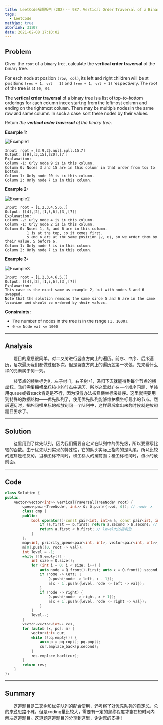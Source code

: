 ```yaml
---
title: LeetCode解题报告（282）-- 987. Vertical Order Traversal of a Binary Tree
tags:
  - LeetCode
mathjax: true
abbrlink: 31207
date: 2021-02-08 17:10:02
---
```


## Problem

Given the `root` of a binary tree, calculate the **vertical order traversal** of the binary tree.

For each node at position `(row, col)`, its left and right children will be at positions `(row + 1, col - 1)` and `(row + 1, col + 1)` respectively. The root of the tree is at `(0, 0)`.

The **vertical order traversal** of a binary tree is a list of top-to-bottom orderings for each column index starting from the leftmost column and ending on the rightmost column. There may be multiple nodes in the same row and same column. In such a case, sort these nodes by their values.

Return *the **vertical order traversal** of the binary tree*.

<!-- more -->

**Example 1:**

![Example1](https://assets.leetcode.com/uploads/2021/01/29/vtree1.jpg)

```
Input: root = [3,9,20,null,null,15,7]
Output: [[9],[3,15],[20],[7]]
Explanation:
Column -1: Only node 9 is in this column.
Column 0: Nodes 3 and 15 are in this column in that order from top to bottom.
Column 1: Only node 20 is in this column.
Column 2: Only node 7 is in this column.
```

**Example 2:**

![Example2](https://assets.leetcode.com/uploads/2021/01/29/vtree2.jpg)

```
Input: root = [1,2,3,4,5,6,7]
Output: [[4],[2],[1,5,6],[3],[7]]
Explanation:
Column -2: Only node 4 is in this column.
Column -1: Only node 2 is in this column.
Column 0: Nodes 1, 5, and 6 are in this column.
          1 is at the top, so it comes first.
          5 and 6 are at the same position (2, 0), so we order them by their value, 5 before 6.
Column 1: Only node 3 is in this column.
Column 2: Only node 7 is in this column.
```

**Example 3:**

![Example3](https://assets.leetcode.com/uploads/2021/01/29/vtree3.jpg)

```
Input: root = [1,2,3,4,6,5,7]
Output: [[4],[2],[1,5,6],[3],[7]]
Explanation:
This case is the exact same as example 2, but with nodes 5 and 6 swapped.
Note that the solution remains the same since 5 and 6 are in the same location and should be ordered by their values.
```

**Constraints:**

- The number of nodes in the tree is in the range `[1, 1000]`.
- `0 <= Node.val <= 1000`

------

## Analysis

&emsp;&emsp;题目的意思很简单，对二叉树进行竖直方向上的遍历。前序、中序、后序遍历，层次遍历我们都做过很多次，但是竖直方向上的遍历就第一次做。先来看什么样的元素属于同一列。

&emsp;&emsp;根节点的横坐标为0，左子树-1，右子树+1，递归下去就能得到每个节点的横坐标。我们需要把横坐标较小的节点先遍历，所以这里就存在一个顺序问题，单纯用queue或者stack肯定是不行，因为没有办法按照横坐标来排序。这里就需要用到特殊的数据结构——优先队列了，使用优先队列能够维护横坐标最小的节点。然后遍历时，把相同横坐标的都放到同一个队列中，这样最后拿出来的时候就是按照题目要求了。

------

## Solution

&emsp;&emsp;这里用到了优先队列，因为我们需要自定义在队列中的优先级，所以要重写比较的函数。由于优先队列实现的特殊性，它的队头实际上指向的是队尾，所以比较的逻辑是相反的。当横坐标不同时，横坐标大的排前面；横坐标相同时，值小的放前面。

------

## Code

```c++
class Solution {
public:
    vector<vector<int>> verticalTraversal(TreeNode* root) {
        queue<pair<TreeNode*, int>> Q; Q.push({root, 0}); // node: x
        class cmp {
        public:
            bool operator()(const pair<int, int>& a, const pair<int, int>& b) { // (level, val)
                if (a.first == b.first) return a.second > b.second; // level一样值小的排前边 (priority_queue逻辑是反的)
                return a.first < b.first; // level大的排前边 
            }
        };
        map<int, priority_queue<pair<int, int>, vector<pair<int, int>>, cmp>> m; // x: pq(level, val) x从小到大 level从大到小
        m[0].push({0, root -> val});
        int level = -1;
        while (!Q.empty()) {
            int size = Q.size();
            for (int i = 0; i < size; i++) {
                auto node = Q.front().first; auto x = Q.front().second; Q.pop();
                if (node -> left) {
                    Q.push({node -> left, x - 1});
                    m[x - 1].push({level, node -> left -> val});
                }
                if (node -> right) {
                    Q.push({node -> right, x + 1});
                    m[x + 1].push({level, node -> right -> val});
                }
            }
            level--;
        }
        vector<vector<int>> res;
        for (auto& [x, pq]: m) {
            vector<int> cur;
            while (!pq.empty()) {
                auto p = pq.top(); pq.pop();
                cur.emplace_back(p.second);
            }
            res.emplace_back(cur);
        }
        return res;
    }
};
```

------

## Summary

&emsp;&emsp;这道题目是二叉树和优先队列的配合使用，还考察了对优先队列的自定义。总的来说思路不难，但是coding量比较大，需要有一定的熟练程度才能在短时间内解决这道题目。这道题这道题目的分享到这里，谢谢您的支持！
